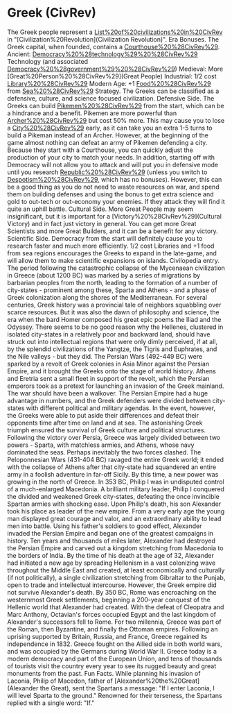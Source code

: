 # Greek (CivRev)

The Greek people represent a [List%20of%20civilizations%20in%20CivRev](civilization) in "[Civilization%20Revolution](Civilization Revolution)".
Era Bonuses.
The Greek capital, when founded, contains a [Courthouse%20%28CivRev%29](Courthouse).
Ancient: [Democracy%20%28technology%29%20%28CivRev%29](Democracy) Technology (and associated [Democracy%20%28government%29%20%28CivRev%29](government))
Medieval: More [Great%20Person%20%28CivRev%29](Great People)
Industrial: 1/2 cost [Library%20%28CivRev%29](Library)
Modern Age: +1 [Food%20%28CivRev%29](food) from [Sea%20%28CivRev%29](sea)
Strategy.
The Greeks can be classified as a defensive, culture, and science focused civilization.
Defensive Side.
The Greeks can build [Pikemen%20%28CivRev%29](Pikemen) from the start, which can be a hindrance and a benefit. Pikemen are more powerful than [Archer%20%28CivRev%29](Archers) but cost 50% more. This may cause you to lose a [City%20%28CivRev%29](city) early, as it can take you an extra 1-5 turns to build a Pikeman instead of an Archer. However, at the beginning of the game almost nothing can defeat an army of Pikemen defending a city.
Because they start with a Courthouse, you can quickly adjust the production of your city to match your needs.
In addition, starting off with Democracy will not allow you to attack and will put you in defensive mode until you research [Republic%20%28CivRev%29](Republic) (unless you switch to [Despotism%20%28CivRev%29](Despotism), which has no bonuses). However, this can be a good thing as you do not need to waste resources on war, and spend them on building defenses and using the bonus to get extra science and gold to out-tech or out-economy your enemies. If they attack they will find it quite an uphill battle.
Cultural Side.
More Great People may seem insignificant, but it is important for a [Victory%20%28CivRev%29](Cultural Victory) and in fact just victory in general. You can get more Great Scientists and more Great Builders, and it can be a benefit for any victory.
Scientific Side.
Democracy from the start will definitely cause you to research faster and much more efficiently.
1/2 cost Libraries and +1 food from sea regions encourages the Greeks to expand in the late-game, and will allow them to make scientific expansions on islands.
Civilopedia entry.
The period following the catastrophic collapse of the Mycenaean civilization in Greece (about 1200 BC) was marked by a series of migrations by barbarian peoples from the north, leading to the formation of a number of city-states - prominent among these, Sparta and Athens - and a phase of Greek colonization along the shores of the Mediterranean.
For several centuries, Greek history was a provincial tale of neighbors squabbling over scarce resources. But it was also the dawn of philosophy and science, the era when the bard Homer composed his great epic poems the Iliad and the Odyssey. There seems to be no good reason why the Hellenes, clustered in isolated city-states in a relatively poor and backward land, should have struck out into intellectual regions that were only dimly perceived, if at all, by the splendid civilizations of the Yangtze, the Tigris and Euphrates, and the Nile valleys - but they did.
The Persian Wars (492-449 BC) were sparked by a revolt of Greek colonies in Asia Minor against the Persian Empire, and it brought the Greeks onto the stage of world history. Athens and Eretria sent a small fleet in support of the revolt, which the Persian emperors took as a pretext for launching an invasion of the Greek mainland.
The war should have been a walkover. The Persian Empire had a huge advantage in numbers, and the Greek defenders were divided between city-states with different political and military agendas. In the event, however, the Greeks were able to put aside their differences and defeat their opponents time after time on land and at sea. The astonishing Greek triumph ensured the survival of Greek culture and political structures.
Following the victory over Persia, Greece was largely divided between two powers - Sparta, with matchless armies, and Athens, whose navy dominated the seas. Perhaps inevitably the two forces clashed. The Peloponnesian Wars (431-404 BC) ravaged the entire Greek world; it ended with the collapse of Athens after that city-state had squandered an entire army in a foolish adventure in far-off Sicily.
By this time, a new power was growing in the north of Greece. In 353 BC, Philip I was in undisputed control of a much-enlarged Macedonia. A brilliant military leader, Philip I conquered the divided and weakened Greek city-states, defeating the once invincible Spartan armies with shocking ease.
Upon Philip's death, his son Alexander took his place as leader of the new empire. From a very early age the young man displayed great courage and valor, and an extraordinary ability to lead men into battle.
Using his father's soldiers to good effect, Alexander invaded the Persian Empire and began one of the greatest campaigns in history. Ten years and thousands of miles later, Alexander had destroyed the Persian Empire and carved out a kingdom stretching from Macedonia to the borders of India. By the time of his death at the age of 32, Alexander had initiated a new age by spreading Hellenism in a vast colonizing wave throughout the Middle East and created, at least economically and culturally (if not politically), a single civilization stretching from Gibraltar to the Punjab, open to trade and intellectual intercourse.
However, the Greek empire did not survive Alexander's death. By 350 BC, Rome was encroaching on the westernmost Greek settlements, beginning a 200-year conquest of the Hellenic world that Alexander had created. With the defeat of Cleopatra and Marc Anthony, Octavian's forces occupied Egypt and the last kingdom of Alexander's successors fell to Rome.
For two millennia, Greece was part of the Roman, then Byzantine, and finally the Ottoman empires. Following an uprising supported by Britain, Russia, and France, Greece regained its independence in 1832. Greece fought on the Allied side in both world wars, and was occupied by the Germans during World War II. Greece today is a modern democracy and part of the European Union, and tens of thousands of tourists visit the country every year to see its rugged beauty and great monuments from the past.
Fun Facts.
While planning his invasion of Laconia, Philip of Macedon, father of [Alexander%20the%20Great](Alexander the Great), sent the Spartans a message: "If I enter Laconia, I will level Sparta to the ground." Renowned for their terseness, the Spartans replied with a single word: "If."